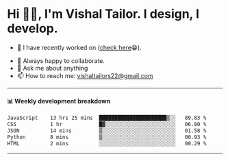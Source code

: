 # Hi 👋🏻, I'm Vishal Tailor. I design, I develop.

- 🔭 I have recently worked on ([check here](https://vishaltailor.com)😁).
<!-- - 🎦 Currently watching: JavaScript: The Hard Parts By Will Sentance. -->
- 👯 Always happy to collaborate.
- 💬 Ask me about anything
- 📫 How to reach me: <a href="mailto:vishaltailors22@gmail.com">vishaltailors22@gmail.com</a>

<hr /> 
<h4>📊 Weekly development breakdown</h4>
<!--START_SECTION:waka-->

```txt
JavaScript    13 hrs 25 mins  ██████████████████████▒░░   89.83 %
CSS           1 hr            █▓░░░░░░░░░░░░░░░░░░░░░░░   06.80 %
JSON          14 mins         ▒░░░░░░░░░░░░░░░░░░░░░░░░   01.58 %
Python        8 mins          ▒░░░░░░░░░░░░░░░░░░░░░░░░   00.93 %
HTML          2 mins          ░░░░░░░░░░░░░░░░░░░░░░░░░   00.29 %
```

<!--END_SECTION:waka-->
<hr /> 

<!-- ![](./profile-3d-contrib/profile-green-animate.svg) -->
